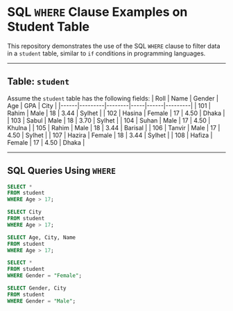 # SQL `WHERE` Clause Examples on Student Table

This repository demonstrates the use of the SQL `WHERE` clause to filter data in a `student` table, similar to `if` conditions in programming languages.

---

## Table: `student`

Assume the `student` table has the following fields:
| Roll | Name    | Gender | Age | GPA  | City    |
|------|---------|--------|-----|------|---------|
| 101  | Rahim   | Male   | 18  | 3.44 | Sylhet  |
| 102  | Hasina  | Female | 17  | 4.50 | Dhaka   |
| 103  | Sabul   | Male   | 18  | 3.70 | Sylhet  |
| 104  | Suhan   | Male   | 17  | 4.50 | Khulna  |
| 105  | Rahim   | Male   | 18  | 3.44 | Barisal |
| 106  | Tanvir  | Male   | 17  | 4.50 | Sylhet  |
| 107  | Hazira  | Female | 18  | 3.44 | Sylhet  |
| 108  | Hafiza  | Female | 17  | 4.50 | Dhaka   |

---

## SQL Queries Using `WHERE`

```sql
SELECT * 
FROM student 
WHERE Age > 17;
```
```sql
SELECT City 
FROM student 
WHERE Age > 17;
```
```sql
SELECT Age, City, Name 
FROM student 
WHERE Age > 17;
```
```sql
SELECT * 
FROM student 
WHERE Gender = "Female";
```
```sql
SELECT Gender, City 
FROM student 
WHERE Gender = "Male";
```

